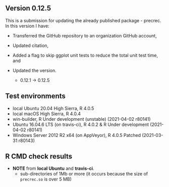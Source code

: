 ## Version 0.12.5
This is a submission for updating the already published package - precrec.
In this version I have:

* Transferred the GitHub repository to an organization GitHub account,

* Updated citation,

* Added a flag to skip ggplot unit tests to reduce the total unit test time, and

* Updated the version.
    * 0.12.1 -> 0.12.5
    
## Test environments
* local Ubuntu 20.04 High Sierra, R 4.0.5
* local macOS High Sierra, R 4.0.4
* win-builder, R Under development (unstable) (2021-04-02 r80141)
* Ubuntu 16.04.6 LTS (on travis-ci), R 4.0.2 & R Under development (2021-04-02 r80141)
* Windows Server 2012 R2 x64 (on AppVeyor), R 4.0.5 Patched (2021-03-31 r80143)

## R CMD check results
* **NOTE** from **local Ubuntu** and **travis-ci**.
    * sub-directories of 1Mb or more (it occurs because the size of `precrec.so` is over 5 MB)
